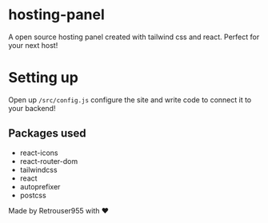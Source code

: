 # hosting-panel
A open source hosting panel created with tailwind css and react. Perfect for your next host!

# Setting up

Open up `/src/config.js` configure the site and write code to connect it to your backend!

## Packages used

- react-icons  
- react-router-dom  
- tailwindcss  
- react  
- autoprefixer  
- postcss

Made by Retrouser955 with ❤